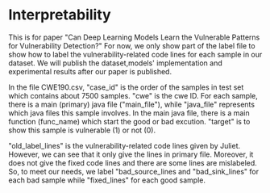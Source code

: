 # Interpretability
This is for paper "Can Deep Learning Models Learn the Vulnerable Patterns for Vulnerability Detection?"
For now, we only show part of the label file to show how to label the vulnerability-related code lines for each sample in our dataset. We will publish the dataset,models' implementation and experimental results after our paper is published.

In the file CWE190.csv, "case_id" is the order of the samples in test set which contains about 7500 samples. "cwe" is the cwe ID. For each sample, there is a main (primary) java file ("main_file"), while "java_file" represents which java files this sample involves. In the main java file, there is a main function (func_name) which start the good or bad excution. "target" is to show this sample is vulnerable (1) or not (0).

"old_label_lines" is the vulnerability-related code lines given by Juliet. However, we can see that it only give the lines in primary file. Moreover, it does not give the fixed code lines and there are some lines are mislabeled. So, to meet our needs, we label "bad_source_lines and "bad_sink_lines" for each bad sample while "fixed_lines" for each good sample.
